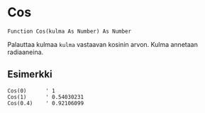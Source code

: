 <!--math-->
Cos
===

```eppabasic
Function Cos(kulma As Number) As Number
```

Palauttaa kulmaa `kulma` vastaavan kosinin arvon.
Kulma annetaan radiaaneina.

Esimerkki
---------
```eppabasic
Cos(0)      ' 1
Cos(1)      ' 0.54030231
Cos(0.4)    ' 0.92106099
```
